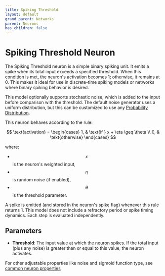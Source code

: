 ```yaml
---
title: Spiking Threshold
layout: default
grand_parent: Networks
parent: Neurons
has_children: false
---
```


# Spiking Threshold Neuron

The Spiking Threshold neuron is a simple binary spiking unit. It emits a spike when its total input exceeds a specified threshold. When this condition is met, the neuron's activation becomes 1; otherwise, it remains at 0. This makes it ideal for use in discrete-time spiking models or networks where binary spiking behavior is desired.

This model optionally supports stochastic noise, which is added to the input before comparison with the threshold. The default noise generator uses a uniform distribution, but this can be customized to use any [Probability Distribution](/docs/utilities/randomizers).

This neuron behaves according to the rule:

$$
\text{activation} =
\begin{cases}
1, & \text{if } x + \eta \geq \theta \\
0, & \text{otherwise}
\end{cases}
$$

where:
- $$x$$ is the neuron's weighted input,
- $$\eta$$ is random noise (if enabled),
- $$\theta$$ is the threshold parameter.

A spike is emitted (and stored in the neuron's spike flag) whenever this rule returns 1. This model does not include a refractory period or spike timing dynamics. Each step is evaluated independently.

## Parameters

- **Threshold**: The input value at which the neuron spikes. If the total input (plus any noise) is greater than or equal to this value, the neuron activates.

For other adjustable properties like noise and sigmoid function type, see [common neuron properties](/docs/network/neurons/index#common-neuron-properties)
